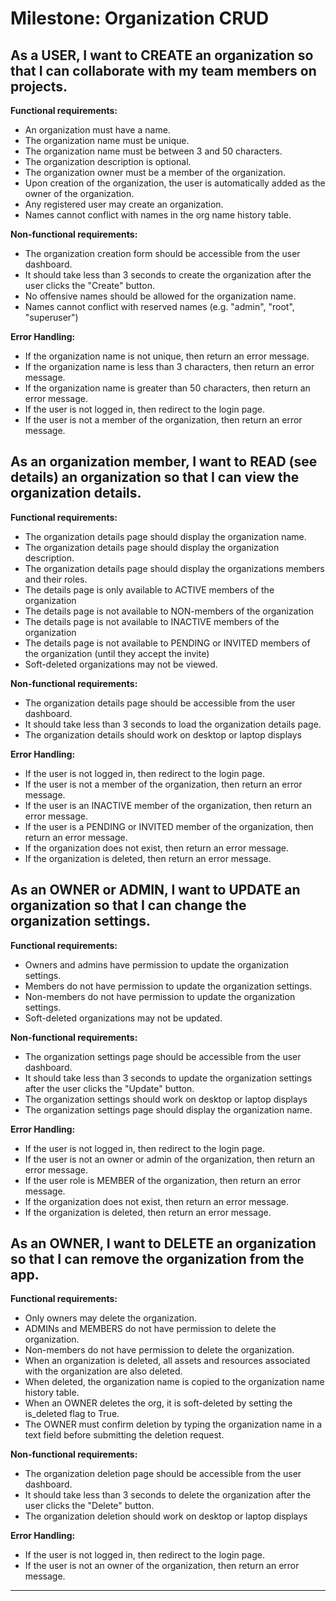 # Milestone: Organization CRUD

## As a USER, I want to CREATE an organization so that I can collaborate with my team members on projects.

**Functional requirements:**
- An organization must have a name.
- The organization name must be unique.
- The organization name must be between 3 and 50 characters.
- The organization description is optional.
- The organization owner must be a member of the organization.
- Upon creation of the organization, the user is automatically added as the
  owner of the organization.
- Any registered user may create an organization.
- Names cannot conflict with names in the org name history table.

**Non-functional requirements:**
- The organization creation form should be accessible from the user dashboard.
- It should take less than 3 seconds to create the organization after the user
  clicks the "Create" button.
- No offensive names should be allowed for the organization name.
- Names cannot conflict with reserved names (e.g. "admin", "root", "superuser")

**Error Handling:**
- If the organization name is not unique, then return an error message.
- If the organization name is less than 3 characters, then return an error
  message.
- If the organization name is greater than 50 characters, then return an error
  message.
- If the user is not logged in, then redirect to the login page.
- If the user is not a member of the organization, then return an error message.

## As an organization member, I want to READ (see details) an organization so that I can view the organization details.

**Functional requirements:**
- The organization details page should display the organization name.
- The organization details page should display the organization description.
- The organization details page should display the organizations members and
  their roles.
- The details page is only available to ACTIVE members of the organization
- The details page is not available to NON-members of the organization
- The details page is not available to INACTIVE members of the organization
- The details page is not available to PENDING or INVITED members of the
  organization (until they accept the invite)
- Soft-deleted organizations may not be viewed.

**Non-functional requirements:**
- The organization details page should be accessible from the user dashboard.
- It should take less than 3 seconds to load the organization details page.
- The organization details should work on desktop or laptop displays

**Error Handling:**
- If the user is not logged in, then redirect to the login page.
- If the user is not a member of the organization, then return an error message.
- If the user is an INACTIVE member of the organization, then return an error
  message.
- If the user is a PENDING or INVITED member of the organization, then return an
  error message.
- If the organization does not exist, then return an error message.
- If the organization is deleted, then return an error message.


## As an OWNER or ADMIN, I want to UPDATE an organization so that I can change the organization settings.

**Functional requirements:**
- Owners and admins have permission to update the organization settings.
- Members do not have permission to update the organization settings.
- Non-members do not have permission to update the organization settings.
- Soft-deleted organizations may not be updated.

**Non-functional requirements:**
- The organization settings page should be accessible from the user dashboard.
- It should take less than 3 seconds to update the organization settings after
  the user clicks the "Update" button.
- The organization settings should work on desktop or laptop displays
- The organization settings page should display the organization name.

**Error Handling:**
- If the user is not logged in, then redirect to the login page.
- If the user is not an owner or admin of the organization, then return an error
  message.
- If the user role is MEMBER of the organization, then return an error message.
- If the organization does not exist, then return an error message.
- If the organization is deleted, then return an error message.

## As an OWNER, I want to DELETE an organization so that I can remove the organization from the app.

**Functional requirements:**
- Only owners may delete the organization.
- ADMINs and MEMBERS do not have permission to delete the organization.
- Non-members do not have permission to delete the organization.
- When an organization is deleted, all assets and resources associated with the
  organization are also deleted.
- When deleted, the organization name is copied to the organization name
  history table.
- When an OWNER deletes the org, it is soft-deleted by setting the is_deleted
  flag to True.
- The OWNER must confirm deletion by typing the organization name in a text
  field before submitting the deletion request.

**Non-functional requirements:**
- The organization deletion page should be accessible from the user dashboard.
- It should take less than 3 seconds to delete the organization after the user
  clicks the "Delete" button.
- The organization deletion should work on desktop or laptop displays

**Error Handling:**
- If the user is not logged in, then redirect to the login page.
- If the user is not an owner of the organization, then return an error message.

---
